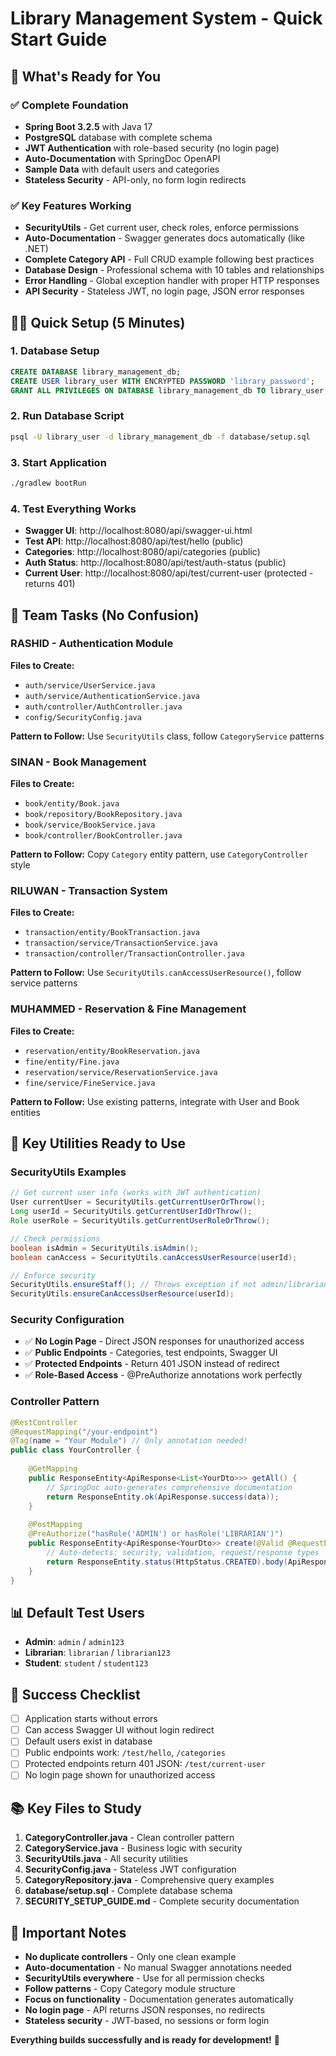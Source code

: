 # Library Management System - Quick Start Guide

## 🚀 What's Ready for You

### ✅ **Complete Foundation**
- **Spring Boot 3.2.5** with Java 17
- **PostgreSQL** database with complete schema
- **JWT Authentication** with role-based security (no login page)
- **Auto-Documentation** with SpringDoc OpenAPI
- **Sample Data** with default users and categories
- **Stateless Security** - API-only, no form login redirects

### ✅ **Key Features Working**
- **SecurityUtils** - Get current user, check roles, enforce permissions
- **Auto-Documentation** - Swagger generates docs automatically (like .NET)
- **Complete Category API** - Full CRUD example following best practices
- **Database Design** - Professional schema with 10 tables and relationships
- **Error Handling** - Global exception handler with proper HTTP responses
- **API Security** - Stateless JWT, no login page, JSON error responses

## 🏃‍♂️ Quick Setup (5 Minutes)

### 1. **Database Setup**
```sql
CREATE DATABASE library_management_db;
CREATE USER library_user WITH ENCRYPTED PASSWORD 'library_password';
GRANT ALL PRIVILEGES ON DATABASE library_management_db TO library_user;
```

### 2. **Run Database Script**
```bash
psql -U library_user -d library_management_db -f database/setup.sql
```

### 3. **Start Application**
```bash
./gradlew bootRun
```

### 4. **Test Everything Works**
- **Swagger UI**: http://localhost:8080/api/swagger-ui.html
- **Test API**: http://localhost:8080/api/test/hello (public)
- **Categories**: http://localhost:8080/api/categories (public)
- **Auth Status**: http://localhost:8080/api/test/auth-status (public)
- **Current User**: http://localhost:8080/api/test/current-user (protected - returns 401)

## 👥 Team Tasks (No Confusion)

### **RASHID** - Authentication Module
**Files to Create:**
- `auth/service/UserService.java`
- `auth/service/AuthenticationService.java` 
- `auth/controller/AuthController.java`
- `config/SecurityConfig.java`

**Pattern to Follow:** Use `SecurityUtils` class, follow `CategoryService` patterns

### **SINAN** - Book Management
**Files to Create:**
- `book/entity/Book.java`
- `book/repository/BookRepository.java`
- `book/service/BookService.java`
- `book/controller/BookController.java`

**Pattern to Follow:** Copy `Category` entity pattern, use `CategoryController` style

### **RILUWAN** - Transaction System
**Files to Create:**
- `transaction/entity/BookTransaction.java`
- `transaction/service/TransactionService.java`
- `transaction/controller/TransactionController.java`

**Pattern to Follow:** Use `SecurityUtils.canAccessUserResource()`, follow service patterns

### **MUHAMMED** - Reservation & Fine Management
**Files to Create:**
- `reservation/entity/BookReservation.java`
- `fine/entity/Fine.java`
- `reservation/service/ReservationService.java`
- `fine/service/FineService.java`

**Pattern to Follow:** Use existing patterns, integrate with User and Book entities

## 🔑 Key Utilities Ready to Use

### **SecurityUtils Examples**
```java
// Get current user info (works with JWT authentication)
User currentUser = SecurityUtils.getCurrentUserOrThrow();
Long userId = SecurityUtils.getCurrentUserIdOrThrow();
Role userRole = SecurityUtils.getCurrentUserRoleOrThrow();

// Check permissions
boolean isAdmin = SecurityUtils.isAdmin();
boolean canAccess = SecurityUtils.canAccessUserResource(userId);

// Enforce security
SecurityUtils.ensureStaff(); // Throws exception if not admin/librarian
SecurityUtils.ensureCanAccessUserResource(userId);
```

### **Security Configuration**
- ✅ **No Login Page** - Direct JSON responses for unauthorized access
- ✅ **Public Endpoints** - Categories, test endpoints, Swagger UI
- ✅ **Protected Endpoints** - Return 401 JSON instead of redirect
- ✅ **Role-Based Access** - @PreAuthorize annotations work perfectly

### **Controller Pattern**
```java
@RestController
@RequestMapping("/your-endpoint")
@Tag(name = "Your Module") // Only annotation needed!
public class YourController {
    
    @GetMapping
    public ResponseEntity<ApiResponse<List<YourDto>>> getAll() {
        // SpringDoc auto-generates comprehensive documentation
        return ResponseEntity.ok(ApiResponse.success(data));
    }
    
    @PostMapping
    @PreAuthorize("hasRole('ADMIN') or hasRole('LIBRARIAN')")
    public ResponseEntity<ApiResponse<YourDto>> create(@Valid @RequestBody YourCreateDto dto) {
        // Auto-detects: security, validation, request/response types
        return ResponseEntity.status(HttpStatus.CREATED).body(ApiResponse.success(result));
    }
}
```

## 📊 Default Test Users
- **Admin**: `admin` / `admin123`
- **Librarian**: `librarian` / `librarian123`
- **Student**: `student` / `student123`

## 🎯 Success Checklist
- [ ] Application starts without errors
- [ ] Can access Swagger UI without login redirect
- [ ] Default users exist in database
- [ ] Public endpoints work: `/test/hello`, `/categories`
- [ ] Protected endpoints return 401 JSON: `/test/current-user`
- [ ] No login page shown for unauthorized access

## 📚 Key Files to Study
1. **CategoryController.java** - Clean controller pattern
2. **CategoryService.java** - Business logic with security
3. **SecurityUtils.java** - All security utilities
4. **SecurityConfig.java** - Stateless JWT configuration
5. **CategoryRepository.java** - Comprehensive query examples
6. **database/setup.sql** - Complete database schema
7. **SECURITY_SETUP_GUIDE.md** - Complete security documentation

## 🚨 Important Notes
- **No duplicate controllers** - Only one clean example
- **Auto-documentation** - No manual Swagger annotations needed
- **SecurityUtils everywhere** - Use for all permission checks
- **Follow patterns** - Copy Category module structure
- **Focus on functionality** - Documentation generates automatically
- **No login page** - API returns JSON responses, no redirects
- **Stateless security** - JWT-based, no sessions or form login

**Everything builds successfully and is ready for development!** 🚀